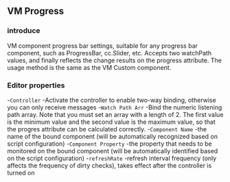 ## VM Progress

### introduce 

VM component progress bar settings, suitable for any progress bar component, such as ProgressBar, cc.Slider, etc. Accepts two watchPath values, and finally reflects the change results on the progress attribute. The usage method is the same as the VM Custom component.

### Editor properties

-`Controller` -Activate the controller to enable two-way binding, otherwise you can only receive messages
-`Watch Path Arr` -Bind the numeric listening path array. Note that you must set an array with a length of 2. The first value is the minimum value and the second value is the maximum value, so that the progres attribute can be calculated correctly.
-`Component Name` -the name of the bound component (will be automatically recognized based on script configuration)
-`Component Property` -the property that needs to be monitored on the bound component (will be automatically identified based on the script configuration)
-`refreshRate` -refresh interval frequency (only affects the frequency of dirty checks), takes effect after the controller is turned on